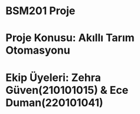 # BSM201 Proje
# Proje Konusu: Akıllı Tarım Otomasyonu
# Ekip Üyeleri: Zehra Güven(210101015) & Ece Duman(220101041)

